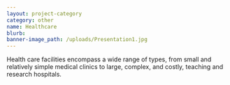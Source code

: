 ```yaml
---
layout: project-category
category: other
name: Healthcare
blurb:
banner-image_path: /uploads/Presentation1.jpg
---
```



Health care facilities encompass a wide range of types, from small and relatively simple medical clinics to large, complex, and costly, teaching and research hospitals.&nbsp;